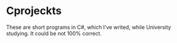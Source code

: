# Cprojeckts
These are short programs in C#, which I've writed, while University studying. It could be not 100% correct.
